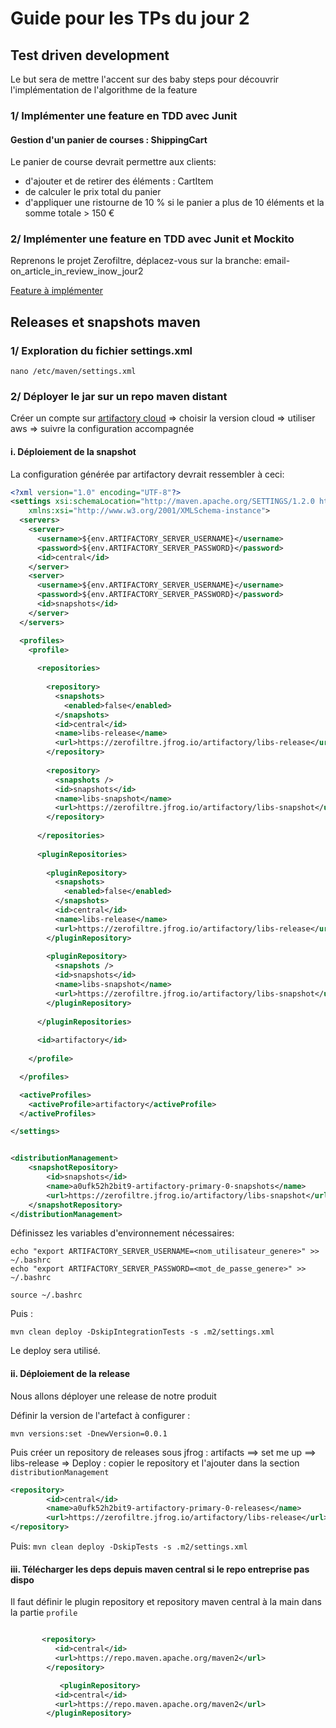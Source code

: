 # Guide pour les TPs du jour 2

## Test driven development

Le but sera de mettre l'accent sur des baby steps pour découvrir l'implémentation de l'algorithme de la feature


### 1/ Implémenter une feature en TDD avec Junit

#### Gestion d'un panier de courses : ShippingCart
Le panier de course devrait permettre aux clients:
- d'ajouter et de retirer des éléments : CartItem
- de calculer le prix total du panier
- d'appliquer une ristourne de 10 % si le panier a plus de 10 éléments et la somme totale > 150 €

	
	

### 2/ Implémenter une feature en TDD avec Junit et Mockito

Reprenons le projet Zerofiltre, déplacez-vous sur la branche: email-on_article_in_review_inow_jour2

[Feature à implémenter](https://trello.com/c/lyFfoaJy/407-restreindre-lacc%C3%A8s-aux-articles-par-id)  



## Releases et snapshots maven

### 1/ Exploration du fichier settings.xml 

`nano /etc/maven/settings.xml`



### 2/ Déployer le jar sur un repo maven distant

Créer un compte sur [artifactory cloud](https://jfrog.com/fr/start-free/) => choisir la version cloud => utiliser aws => suivre la configuration accompagnée



#### i. Déploiement de la snapshot

La configuration générée par artifactory devrait ressembler à ceci: 

````xml
<?xml version="1.0" encoding="UTF-8"?>
<settings xsi:schemaLocation="http://maven.apache.org/SETTINGS/1.2.0 http://maven.apache.org/xsd/settings-1.2.0.xsd" xmlns="http://maven.apache.org/SETTINGS/1.2.0"
    xmlns:xsi="http://www.w3.org/2001/XMLSchema-instance">
  <servers>
    <server>
      <username>${env.ARTIFACTORY_SERVER_USERNAME}</username>
      <password>${env.ARTIFACTORY_SERVER_PASSWORD}</password>
      <id>central</id>
    </server>
    <server>
      <username>${env.ARTIFACTORY_SERVER_USERNAME}</username>
      <password>${env.ARTIFACTORY_SERVER_PASSWORD}</password>
      <id>snapshots</id>
    </server>
  </servers>

  <profiles>
    <profile>
	
      <repositories>
	  
        <repository>
          <snapshots>
            <enabled>false</enabled>
          </snapshots>
          <id>central</id>
          <name>libs-release</name>
          <url>https://zerofiltre.jfrog.io/artifactory/libs-release</url>
        </repository>
		
        <repository>
          <snapshots />
          <id>snapshots</id>
          <name>libs-snapshot</name>
          <url>https://zerofiltre.jfrog.io/artifactory/libs-snapshot</url>
        </repository>
		
      </repositories>
	  
      <pluginRepositories>
	  
        <pluginRepository>
          <snapshots>
            <enabled>false</enabled>
          </snapshots>
          <id>central</id>
          <name>libs-release</name>
          <url>https://zerofiltre.jfrog.io/artifactory/libs-release</url>
        </pluginRepository>
		
        <pluginRepository>
          <snapshots />
          <id>snapshots</id>
          <name>libs-snapshot</name>
          <url>https://zerofiltre.jfrog.io/artifactory/libs-snapshot</url>
        </pluginRepository>
		
      </pluginRepositories>
	  
      <id>artifactory</id>
	  
    </profile>

  </profiles>

  <activeProfiles>
    <activeProfile>artifactory</activeProfile>
  </activeProfiles>

</settings>


<distributionManagement>
    <snapshotRepository>
        <id>snapshots</id>
        <name>a0ufk52h2bit9-artifactory-primary-0-snapshots</name>
        <url>https://zerofiltre.jfrog.io/artifactory/libs-snapshot</url>
    </snapshotRepository>
</distributionManagement>

````


Définissez les variables d'environnement nécessaires: 

```
echo "export ARTIFACTORY_SERVER_USERNAME=<nom_utilisateur_genere>" >> ~/.bashrc
echo "export ARTIFACTORY_SERVER_PASSWORD=<mot_de_passe_genere>" >> ~/.bashrc

source ~/.bashrc
```



Puis :

 `mvn clean deploy -DskipIntegrationTests -s .m2/settings.xml`
 
Le  deploy sera utilisé.


#### ii. Déploiement de la release

Nous allons déployer une release de notre produit

Définir la version de l'artefact à configurer : 

`mvn versions:set -DnewVersion=0.0.1`


Puis créer un repository de releases sous jfrog : artifacts ==> set me up ==> libs-release => Deploy : copier le repository et l'ajouter dans la section `distributionManagement`


````xml
<repository>
        <id>central</id>
        <name>a0ufk52h2bit9-artifactory-primary-0-releases</name>
        <url>https://zerofiltre.jfrog.io/artifactory/libs-release</url>
</repository>
````

Puis: `mvn clean deploy -DskipTests -s .m2/settings.xml`




#### iii. Télécharger les deps depuis maven central si le repo entreprise pas dispo


Il faut définir le plugin repository et repository maven central à la main dans la partie `profile`

```xml

       <repository>
          <id>central</id>
          <url>https://repo.maven.apache.org/maven2</url>
        </repository>

		   <pluginRepository>
          <id>central</id>
          <url>https://repo.maven.apache.org/maven2</url>
        </pluginRepository> 

```
        















































































